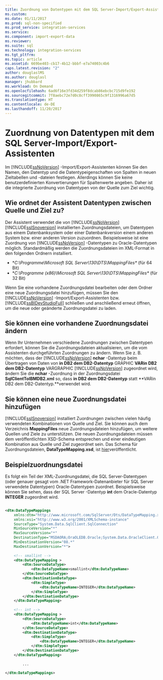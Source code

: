 ```yaml
---
title: Zuordnung von Datentypen mit dem SQL Server-Import/Export-Assistenten | Microsoft-Dokumentation
ms.custom: 
ms.date: 01/11/2017
ms.prod: sql-non-specified
ms.prod_service: integration-services
ms.service: 
ms.component: import-export-data
ms.reviewer: 
ms.suite: sql
ms.technology: integration-services
ms.tgt_pltfrm: 
ms.topic: article
ms.assetid: 669be403-cb17-4b12-bbbf-e7a74003c4b6
caps.latest.revision: "2"
author: douglaslMS
ms.author: douglasl
manager: jhubbard
ms.workload: On Demand
ms.openlocfilehash: 6ad6f16e3fd34d259f8dcab86ebcbc715d9fe192
ms.sourcegitcommit: 7f8aebc72e7d0c8cff3990865c9f1316996a67d5
ms.translationtype: HT
ms.contentlocale: de-DE
ms.lasthandoff: 11/20/2017
---
```

# <a name="data-type-mapping-in-the-sql-server-import-and-export-wizard"></a>Zuordnung von Datentypen mit dem SQL Server-Import/Export-Assistenten
 Im [!INCLUDE[ssNoVersion](../../includes/ssnoversion-md.md)] -Import/Export-Assistenten können Sie den Namen, den Datentyp und die Datentypeigenschaften von Spalten in neuen Zieltabellen und -dateien festlegen. Allerdings können Sie keine benutzerdefinierten Konvertierungen für Spaltenwerte angeben. Daher ist die integrierte Zuordnung von Datentypen von der Quelle zum Ziel wichtig.  
  
##  <a name="wizardMapping"></a> Wie ordnet der Assistent Datentypen zwischen Quelle und Ziel zu?
Der Assistent verwendet die von [!INCLUDE[ssNoVersion](../../includes/ssnoversion-md.md)] [!INCLUDE[ssISnoversion](../../includes/ssisnoversion-md.md)] installierten Zuordnungsdateien, um Datentypen aus einem Datenbanksystem oder einer Datenbankversion einem anderen System bzw. einer anderen Version zuzuordnen. Beispielsweise ist eine Zuordnung von [!INCLUDE[ssNoVersion](../../includes/ssnoversion-md.md)] -Datentypen zu Oracle-Datentypen möglich. Standardmäßig werden die Zuordnungsdateien im XML-Format in den folgenden Ordnern installiert.
-   **C:\Programme\Microsoft SQL Server\130\DTS\MappingFiles\** (für 64 Bit)
-   **C:\Programme (x86)\Microsoft SQL Server\130\DTS\MappingFiles\** (für 32 Bit)  
  
 Wenn Sie eine vorhandene Zuordnungsdatei bearbeiten oder dem Ordner eine neue Zuordnungsdatei hinzufügen, müssen Sie den [!INCLUDE[ssNoVersion](../../includes/ssnoversion-md.md)] -Import/Export-Assistenten bzw. [!INCLUDE[ssBIDevStudioFull](../../includes/ssbidevstudiofull-md.md)] schließen und anschließend erneut öffnen, um die neue oder geänderte Zuordnungsdatei zu laden.  
 
## <a name="you-can-change-an-existing-mapping-file"></a>Sie können eine vorhandene Zuordnungsdatei ändern
Wenn Ihr Unternehmen verschiedene Zuordnungen zwischen Datentypen erfordert, können Sie die Zuordnungsdateien aktualisieren, um die vom Assistenten durchgeführten Zuordnungen zu ändern. Wenn Sie z. B. möchten, dass der [!INCLUDE[ssNoVersion](../../includes/ssnoversion-md.md)] **nchar** -Datentyp beim Übertragen von Daten von **in DB2 dem DB2-Datentyp** GRAPHIC **VARin DB2 dem DB2-Datentyp** VARGRAPHIC [!INCLUDE[ssNoVersion](../../includes/ssnoversion-md.md)] zugeordnet wird, ändern Sie die **nchar** -Zuordnung in der Zuordnungsdatei **SqlClientToIBMDB2.xml** so, dass **in DB2 dem DB2-Datentyp** statt **VARin DB2 dem DB2-Datentyp.**verwendet wird.  
  
## <a name="you-can-add-a-new-mapping-file"></a>Sie können eine neue Zuordnungsdatei hinzufügen
[!INCLUDE[ssISnoversion](../../includes/ssisnoversion-md.md)] installiert Zuordnungen zwischen vielen häufig verwendeten Kombinationen von Quelle und Ziel. Sie können auch dem Verzeichnis **MappingFiles** neue Zuordnungsdateien hinzufügen, um weitere Quellen und Ziele zu unterstützen. Die neuen Zuordnungsdateien müssen dem veröffentlichten XSD-Schema entsprechen und einer eindeutigen Kombination aus Quelle und Ziel zugeordnet sein. Das Schema für Zuordnungsdateien, **DataTypeMapping.xsd**, ist [hier](http://schemas.microsoft.com/sqlserver/2008/07/IntegrationServices/DataTypeMapping/DataTypeMapping.xsd)veröffentlicht.
 
## <a name="sample-mapping-file"></a>Beispielzuordnungsdatei
Es folgt ein Teil der XML-Zuordnungsdatei, die SQL Server-Datentypen (oder genauer gesagt vom .NET Framework-Datenanbieter für SQL Server verwendete Datentypen) Oracle-Datentypen zuordnet. Beispielsweise können Sie sehen, dass der SQL Server -Datentyp **int** dem Oracle-Datentyp **INTEGER** zugeordnet wird.
  
```xml  
  
<dtm:DataTypeMappings  
    xmlns:dtm="http://www.microsoft.com/SqlServer/Dts/DataTypeMapping.xsd"   
    xmlns:xsi="http://www.w3.org/2001/XMLSchema-instance"  
    SourceType="System.Data.SqlClient.SqlConnection"   
    MinSourceVersion="*"   
    MaxSourceVersion="*"   
    DestinationType="MSDAORA;OraOLEDB.Oracle;System.Data.OracleClient.OracleConnection"   
    MinDestinationVersion="08.*"   
    MaxDestinationVersion="*">  
  
    <!-- smallint -->  
    <dtm:DataTypeMapping >  
        <dtm:SourceDataType>  
            <dtm:DataTypeName>smallint</dtm:DataTypeName>  
        </dtm:SourceDataType>  
        <dtm:DestinationDataType>  
            <dtm:SimpleType>  
                <dtm:DataTypeName>INTEGER</dtm:DataTypeName>  
            </dtm:SimpleType>  
        </dtm:DestinationDataType>  
    </dtm:DataTypeMapping>    
  
    <!-- int -->  
    <dtm:DataTypeMapping >  
        <dtm:SourceDataType>  
            <dtm:DataTypeName>int</dtm:DataTypeName>  
        </dtm:SourceDataType>  
        <dtm:DestinationDataType>  
            <dtm:SimpleType>  
                <dtm:DataTypeName>INTEGER</dtm:DataTypeName>  
            </dtm:SimpleType>  
        </dtm:DestinationDataType>  
    </dtm:DataTypeMapping>    
  
        ...  
  
</dtm:DataTypeMappings>  
  
```  


